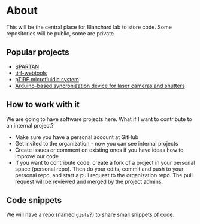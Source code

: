 # About

This will be the central place for Blanchard lab to store code. Some repositories will be public, some are private

## Popular projects
 * [SPARTAN](https://github.com/stjude-smc/SPARTAN)
 * [tirf-webtools](https://github.com/stjude-smc/tirf_webtools)
 * [pTIRF microfluidic system](https://github.com/stjude-smc/pTIRF-microfluidic-system)
 * [Arduino-based syncronization device for laser cameras and shutters](https://github.com/stjude-smc/sync_device)

## How to work with it

We are going to have software projects here. What if I want to contribute to an internal project?
 * Make sure you have a personal account at GitHub
 * Get invited to the organization - now you can see internal projects
 * Create issues or comment on existing ones if you have ideas how to improve our code
 * If you want to contribute code, create a fork of a project in your personal space (personal repo). Then do your edits, commit and push to your personal repo, and start a pull request to the organization repo. The pull request will be reviewed and merged by the project admins.

## Code snippets
  We will have a repo (named `gists`?) to share small snippets of code.
